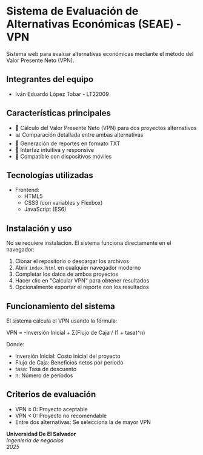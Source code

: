 # Sistema de Evaluación de Alternativas Económicas (SEAE) - VPN


Sistema web para evaluar alternativas económicas mediante el método del Valor Presente Neto (VPN).

## Integrantes del equipo

- Iván Eduardo López Tobar - LT22009


## Características principales

- 🚀 Cálculo del Valor Presente Neto (VPN) para dos proyectos alternativos
- 📊 Comparación detallada entre ambas alternativas
- 📄 Generación de reportes en formato TXT
- 🌈 Interfaz intuitiva y responsive
- 📱 Compatible con dispositivos móviles

## Tecnologías utilizadas

- Frontend:
  - HTML5
  - CSS3 (con variables y Flexbox)
  - JavaScript (ES6)

## Instalación y uso

No se requiere instalación. El sistema funciona directamente en el navegador:

1. Clonar el repositorio o descargar los archivos
2. Abrir `index.html` en cualquier navegador moderno
3. Completar los datos de ambos proyectos
4. Hacer clic en "Calcular VPN" para obtener resultados
5. Opcionalmente exportar el reporte con los resultados

## Funcionamiento del sistema

El sistema calcula el VPN usando la fórmula:

VPN = -Inversión Inicial + Σ(Flujo de Caja / (1 + tasa)^n)


Donde:
- Inversión Inicial: Costo inicial del proyecto
- Flujo de Caja: Beneficios netos por período
- tasa: Tasa de descuento
- n: Número de períodos

## Criterios de evaluación

- VPN ≥ 0: Proyecto aceptable
- VPN < 0: Proyecto no recomendable
- Entre dos alternativas: Se selecciona la de mayor VPN


**Universidad De El Salvador**  
*Ingeniería de negocios*  
*2025*